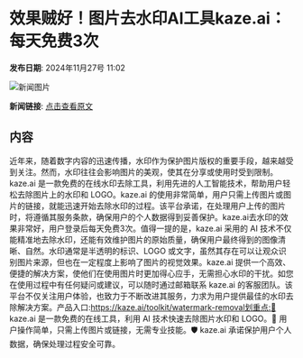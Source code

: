 # 效果贼好！图片去水印AI工具kaze.ai：每天免费3次

**发布日期**: 2024年11月27号 11:02

![新闻图片](https://upload.chinaz.com/2024/1127/6386830212462485877133995.png)

**新闻链接**: [点击查看原文](https://www.aibase.com/zh/news/13516)

## 内容

近年来，随着数字内容的迅速传播，水印作为保护图片版权的重要手段，越来越受到关注。然而，水印往往会影响图片的美观，使其在分享或使用时受到限制。kaze.ai 是一款免费的在线水印去除工具，利用先进的人工智能技术，帮助用户轻松去除图片上的水印和 LOGO。kaze.ai 的使用非常简单，用户只需上传图片或图片的链接，就能迅速开始去除水印的过程。该平台承诺，在处理用户上传的图片时，将遵循其服务条款，确保用户的个人数据得到妥善保护。kaze.ai去水印的效果非常好，用户登录后每天免费3次。值得一提的是，kaze.ai 采用的 AI 技术不仅能精准地去除水印，还能有效维护图片的原始质量，确保用户最终得到的图像清晰、自然。水印通常是半透明的标识、LOGO 或文字，虽然其存在可以让观众识别图片来源，但也在一定程度上影响了图片的视觉效果。kaze.ai 提供一个高效、便捷的解决方案，使他们在使用图片时更加得心应手，无需担心水印的干扰。如您在使用过程中有任何疑问或建议，可以随时通过邮箱联系 kaze.ai 的客服团队。该平台不仅关注用户体验，也致力于不断改进其服务，力求为用户提供最佳的水印去除解决方案。产品入口:https://kaze.ai/toolkit/watermark-removal划重点:🌟 kaze.ai 是一款免费的在线工具，利用 AI 技术快速去除图片水印和 LOGO。🔧 用户操作简单，只需上传图片或链接，无需专业技能。🛡️ kaze.ai 承诺保护用户个人数据，确保处理过程安全可靠。

